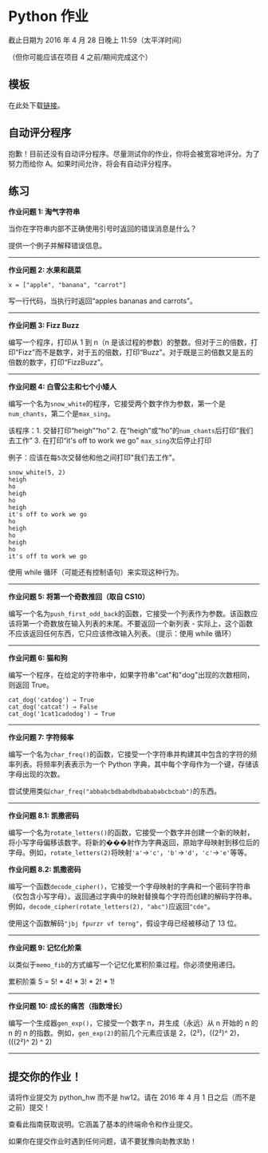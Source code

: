 # Python 作业

截止日期为 2016 年 4 月 28 日晚上 11:59（太平洋时间）

（但你可能应该在项目 4 之前/期间完成这个）

## 模板

在此处下载[链接](https://drive.google.com/open?id=0Bx-YJoc_dDDGQjhHSnNlRDNkaTg)。

## 自动评分程序

抱歉！目前还没有自动评分程序。尽量测试你的作业，你将会被宽容地评分。为了努力而给你 A。如果时间允许，将会有自动评分程序。

## 练习

**作业问题 1: 淘气字符串**

当你在字符串内部不正确使用引号时返回的错误消息是什么？

提供一个例子并解释错误信息。

* * *

**作业问题 2: 水果和蔬菜**

`x = ["apple", "banana", "carrot"]`

写一行代码，当执行时返回“apples bananas and carrots”。

* * *

**作业问题 3: Fizz Buzz**

编写一个程序，打印从 1 到 n（n 是该过程的参数）的整数。但对于三的倍数，打印“Fizz”而不是数字，对于五的倍数，打印“Buzz”。对于既是三的倍数又是五的倍数的数字，打印“FizzBuzz”。

* * *

**作业问题 4: 白雪公主和七个小矮人**

编写一个名为`snow_white`的程序，它接受两个数字作为参数，第一个是`num_chants`，第二个是`max_sing`。

该程序：1. 交替打印“heigh”“ho” 2. 在“heigh”或“ho”的`num_chants`后打印“我们去工作” 3. 在打印“it's off to work we go” `max_sing`次后停止打印

例子：应该在每`5`次交替他和他之间打印"我们去工作"。

```
snow_white(5, 2)
heigh
ho
heigh
ho
heigh
it's off to work we go
ho
heigh
ho
heigh
ho
it's off to work we go 
```

使用 while 循环（可能还有控制语句）来实现这种行为。

* * *

**作业问题 5: 将第一个奇数推回（取自 CS10）**

编写一个名为`push_first_odd_back`的函数，它接受一个列表作为参数。该函数应该将第一个奇数放在输入列表的末尾。不要返回一个新列表 - 实际上，这个函数不应该返回任何东西，它只应该修改输入列表。（提示：使用 while 循环）

* * *

**作业问题 6: 猫和狗**

编写一个程序，在给定的字符串中，如果字符串"cat"和"dog"出现的次数相同，则返回 True。

```
cat_dog('catdog') → True
cat_dog('catcat') → False
cat_dog('1cat1cadodog') → True 
```

* * *

**作业问题 7: 字符频率**

编写一个名为`char_freq()`的函数，它接受一个字符串并构建其中包含的字符的频率列表。将频率列表表示为一个 Python 字典，其中每个字母作为一个键，存储该字母出现的次数。

尝试使用类似`char_freq("abbabcbdbabdbdbabababcbcbab")`的东西。

* * *

**作业问题 8.1: 凯撒密码**

编写一个名为`rotate_letters()`的函数，它接受一个数字并创建一个新的映射，将小写字母偏移该数字。将新的���射作为字典返回，原始字母映射到移位后的字母。例如，`rotate_letters(2)`将映射`'a'`->`'c'`，`'b'`->`'d'`，`'c'`->`'e'`等等。

**作业问题 8.2: 凯撒密码**

编写一个函数`decode_cipher()`，它接受一个字母映射的字典和一个密码字符串（仅包含小写字母）。返回通过字典中的映射替换每个字符而创建的解码字符串。例如，`decode_cipher(rotate_letters(2), "abc")`应返回`"cde"`。

使用这个函数解码`"jbj fpurzr vf terng"`，假设字母已经被移动了 13 位。

* * *

**作业问题 9: 记忆化阶乘**

以类似于`memo_fib`的方式编写一个记忆化累积阶乘过程。你必须使用递归。

累积阶乘 5 = 5! * 4! * 3! * 2! * 1!

* * *

**作业问题 10: 成长的痛苦（指数增长）**

编写一个生成器`gen_exp()`，它接受一个数字 n，并生成（永远）从 n 开始的 n 的 n 的 n 的指数。例如，`gen_exp(2)`的前几个元素应该是 2，(2²)，((2²)^ 2)，(((2²)^ 2) ^ 2)

* * *

## 提交你的作业！

请将作业提交为 python_hw 而不是 hw12。请在 2016 年 4 月 1 日之后（而不是之前）提交！

查看此指南获取说明。它涵盖了基本的终端命令和作业提交。

如果你在提交作业时遇到任何问题，请不要犹豫向助教求助！
